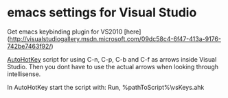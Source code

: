 emacs settings for Visual Studio
================
Get emacs keybinding plugin for VS2010 [here] (http://visualstudiogallery.msdn.microsoft.com/09dc58c4-6f47-413a-9176-742be7463f92/)

[AutoHotKey](http://www.autohotkey.com) script for using C-n, C-p, C-b and C-f as arrows inside Visual Studio. Then you dont have to use the actual arrows when looking through intellisense.

In AutoHotKey start the script with: Run, %pathToScript%\vsKeys.ahk